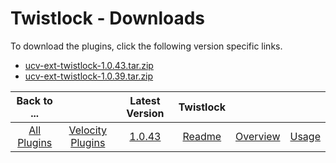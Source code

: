 
# Twistlock - Downloads

To download the plugins, click the following version specific links.

- [ucv-ext-twistlock-1.0.43.tar.zip](https://raw.githubusercontent.com/UrbanCode/IBM-UCV-PLUGINS/main/files/ucv-ext-twistlock/ucv-ext-twistlock-1.0.43.tar.zip)
- [ucv-ext-twistlock-1.0.39.tar.zip](https://raw.githubusercontent.com/UrbanCode/IBM-UCV-PLUGINS/main/files/ucv-ext-twistlock/ucv-ext-twistlock-1.0.39.tar.zip)

|Back to ...||Latest Version|Twistlock |||
| :---: | :---: | :---: | :---: | :---: | :---: |
|[All Plugins](../../index.md)|[Velocity Plugins](../README.md)|[1.0.43](https://raw.githubusercontent.com/UrbanCode/IBM-UCV-PLUGINS/main/files/ucv-ext-twistlock/ucv-ext-twistlock-1.0.43.tar.zip)|[Readme](README.md)|[Overview](overview.md)|[Usage](usage.md)|
